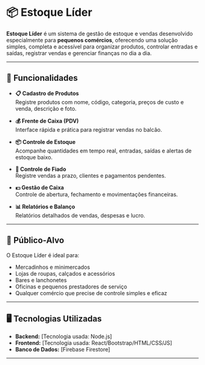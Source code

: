 # 📦 Estoque Líder

**Estoque Líder** é um sistema de gestão de estoque e vendas desenvolvido especialmente para **pequenos comércios**, oferecendo uma solução simples, completa e acessível para organizar produtos, controlar entradas e saídas, registrar vendas e gerenciar finanças no dia a dia.

---

## 🚀 Funcionalidades

- **📋 Cadastro de Produtos**  
  Registre produtos com nome, código, categoria, preços de custo e venda, descrição e foto.
  
- **💰 Frente de Caixa (PDV)**  
  Interface rápida e prática para registrar vendas no balcão.

- **📦 Controle de Estoque**  
  Acompanhe quantidades em tempo real, entradas, saídas e alertas de estoque baixo.

- **📝 Controle de Fiado**  
  Registre vendas a prazo, clientes e pagamentos pendentes.

- **💵 Gestão de Caixa**  
  Controle de abertura, fechamento e movimentações financeiras.

- **📊 Relatórios e Balanço**  
  Relatórios detalhados de vendas, despesas e lucro.

---

## 🎯 Público-Alvo
O Estoque Líder é ideal para:
- Mercadinhos e minimercados
- Lojas de roupas, calçados e acessórios
- Bares e lanchonetes
- Oficinas e pequenos prestadores de serviço
- Qualquer comércio que precise de controle simples e eficaz

---

## 🖥️ Tecnologias Utilizadas
- **Backend:** [Tecnologia usada: Node.js]  
- **Frontend:** [Tecnologia usada: React/Bootstrap/HTML/CSS/JS]  
- **Banco de Dados:** [Firebase Firestore]

---
